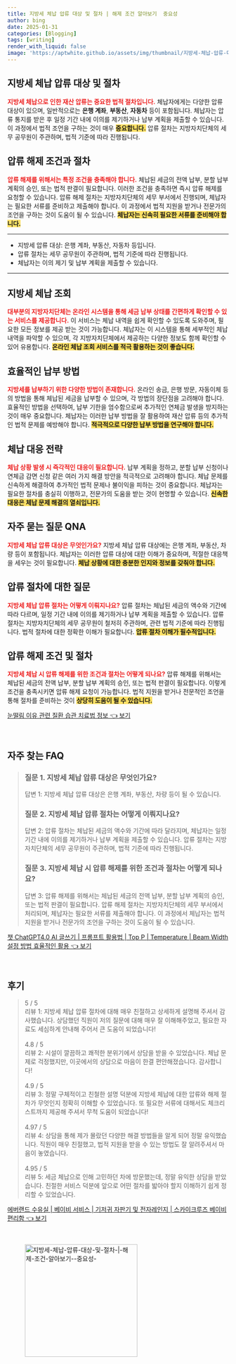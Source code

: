 ```yaml
---
title: 지방세 체납 압류 대상 및 절차 | 해제 조건 알아보기  중요성 
author: bing
date: 2025-01-31
categories: [Blogging]
tags: [writing]
render_with_liquid: false
image: 'https://aptwhite.github.io/assets/img/thumbnail/지방세-체납-압류-대상-및-절차-|-해제-조건-알아보기--중요성-.webp'
---
```



<h2 id='지방세_체납_압류_대상_및_절차'>지방세 체납 압류 대상 및 절차</h2>

<p><b><span style="color: #ee2323;">지방세 체납으로 인한 재산 압류는 중요한 법적 절차입니다.</span></b> 체납자에게는 다양한 압류 대상이 있으며, 일반적으로는 <b>은행 계좌</b>, <b>부동산</b>, <b>자동차</b> 등이 포함됩니다. 체납자는 압류 통지를 받은 후 일정 기간 내에 이의를 제기하거나 납부 계획을 제출할 수 있습니다. 이 과정에서 법적 조언을 구하는 것이 매우 <b><span style="background-color: #ffe066;">중요합니다.</span></b> 압류 절차는 지방자치단체의 세무 공무원이 주관하며, 법적 기준에 따라 진행됩니다.</p>

<h2 id='압류_해제_조건과_절차'>압류 해제 조건과 절차</h2>

<p><b><span style="color: #ee2323;">압류 해제를 위해서는 특정 조건을 충족해야 합니다.</span></b> 체납된 세금의 전액 납부, 분할 납부 계획의 승인, 또는 법적 판결이 필요합니다. 이러한 조건을 충족하면 즉시 압류 해제를 요청할 수 있습니다. 압류 해제 절차는 지방자치단체의 세무 부서에서 진행되며, 체납자는 필요한 서류를 준비하고 제출해야 합니다. 이 과정에서 법적 지원을 받거나 전문가의 조언을 구하는 것이 도움이 될 수 있습니다. <b><span style="background-color: #ffe066;">체납자는 신속히 필요한 서류를 준비해야 합니다.</span></b></p>

<hr />

<ul>
    <li>지방세 압류 대상: 은행 계좌, 부동산, 자동차 등입니다.</li>
    <li>압류 절차는 세무 공무원이 주관하며, 법적 기준에 따라 진행됩니다.</li>
    <li>체납자는 이의 제기 및 납부 계획을 제출할 수 있습니다.</li>
</ul>

<hr />

<h2 id='지방세_체납_조회'>지방세 체납 조회</h2>

<p><b><span style="color: #ee2323;">대부분의 지방자치단체는 온라인 시스템을 통해 세금 납부 상태를 간편하게 확인할 수 있는 서비스를 제공합니다.</span></b> 이 서비스는 체납 내역을 쉽게 확인할 수 있도록 도와주며, 필요한 모든 정보를 제공 받는 것이 가능합니다. 체납자는 이 시스템을 통해 세부적인 체납 내역을 파악할 수 있으며, 각 지방자치단체에서 제공하는 다양한 정보도 함께 확인할 수 있어 유용합니다. <b><span style="background-color: #ffe066;">온라인 체납 조회 서비스를 적극 활용하는 것이 좋습니다.</span></b></p>

<h2 id='효율적인_납부_방법'>효율적인 납부 방법</h2>

<p><b><span style="color: #ee2323;">지방세를 납부하기 위한 다양한 방법이 존재합니다.</span></b> 온라인 송금, 은행 방문, 자동이체 등의 방법을 통해 체납된 세금을 납부할 수 있으며, 각 방법의 장단점을 고려해야 합니다. 효율적인 방법을 선택하여, 납부 기한을 엄수함으로써 추가적인 연체금 발생을 방지하는 것이 매우 중요합니다. 체납자는 이러한 납부 방법을 잘 활용하여 재산 압류 등의 추가적인 법적 문제를 예방해야 합니다. <b><span style="background-color: #ffe066;">적극적으로 다양한 납부 방법을 연구해야 합니다.</span></b></p>

<h2 id='체납_대응_전략'>체납 대응 전략</h2>

<p><b><span style="color: #ee2323;">체납 상황 발생 시 즉각적인 대응이 필요합니다.</span></b> 납부 계획을 정하고, 분할 납부 신청이나 연체금 감면 신청 같은 여러 가지 해결 방안을 적극적으로 고려해야 합니다. 체납 문제를 신속하게 해결하여 추가적인 법적 문제나 불이익을 피하는 것이 중요합니다. 체납자는 필요한 절차를 충실히 이행하고, 전문가의 도움을 받는 것이 현명할 수 있습니다. <b><span style="background-color: #ffe066;">신속한 대응은 체납 문제 해결의 열쇠입니다.</span></b></p>

<h2 id='자주_묻는_질문_QNA'>자주 묻는 질문 QNA</h2>

<p><b><span style="color: #ee2323;">지방세 체납 압류 대상은 무엇인가요?</span></b> 지방세 체납 압류 대상에는 은행 계좌, 부동산, 차량 등이 포함됩니다. 체납자는 이러한 압류 대상에 대한 이해가 중요하며, 적절한 대응책을 세우는 것이 필요합니다. <b><span style="background-color: #ffe066;">체납 상황에 대한 충분한 인지와 정보를 갖춰야 합니다.</span></b></p>

<h2 id='압류_절차_에_대한_질문'>압류 절차에 대한 질문</h2>

<p><b><span style="color: #ee2323;">지방세 체납 압류 절차는 어떻게 이뤄지나요?</span></b> 압류 절차는 체납된 세금의 액수와 기간에 따라 다르며, 일정 기간 내에 이의를 제기하거나 납부 계획을 제출할 수 있습니다. 압류 절차는 지방자치단체의 세무 공무원이 철저히 주관하며, 관련 법적 기준에 따라 진행됩니다. 법적 절차에 대한 정확한 이해가 필요합니다. <b><span style="background-color: #ffe066;">압류 절차 이해가 필수적입니다.</span></b></p>

<h2 id='압류_해제_조건_및_절차'>압류 해제 조건 및 절차</h2>

<p><b><span style="color: #ee2323;">지방세 체납 시 압류 해제를 위한 조건과 절차는 어떻게 되나요?</span></b> 압류 해제를 위해서는 체납된 세금의 전액 납부, 분할 납부 계획의 승인, 또는 법적 판결이 필요합니다. 이렇게 조건을 충족시키면 압류 해제 요청이 가능합니다. 법적 지원을 받거나 전문적인 조언을 통해 절차를 준비하는 것이 <b><span style="background-color: #ffe066;">상당히 도움이 될 수 있습니다.</span></b></p>


<p><a class="click-button" title="눈떨림 이유 관련 질환 습관 치료법 정보" href="https://aptwhite.github.io/posts/%EB%88%88%EB%96%A8%EB%A6%BC-%EC%9D%B4%EC%9C%A0-%EA%B4%80%EB%A0%A8-%EC%A7%88%ED%99%98-%EC%8A%B5%EA%B4%80-%EC%B9%98%EB%A3%8C%EB%B2%95-%EC%A0%95%EB%B3%B4/" rel="dofollow">눈떨림 이유 관련 질환 습관 치료법 정보 👈 보기</a></p><br>
<h2 id='자주_찾는_FAQ'>자주 찾는 FAQ</h2>
<div itemscope="" itemtype="https://schema.org/FAQPage"> 
<blockquote> 
<div itemscope="" itemprop="mainEntity" itemtype="https://schema.org/Question"> 
<h3 itemprop="name">질문 1. 지방세 체납 압류 대상은 무엇인가요?</h3> 
<div itemscope="" itemprop="acceptedAnswer" itemtype="https://schema.org/Answer"> 
<span itemprop="text"> 
<p>답변 1: 지방세 체납 압류 대상은 은행 계좌, 부동산, 차량 등이 될 수 있습니다.</p> 
</span> 
</div> 
</div> 
<div itemscope="" itemprop="mainEntity" itemtype="https://schema.org/Question"> 
<h3 itemprop="name">질문 2. 지방세 체납 압류 절차는 어떻게 이뤄지나요?</h3> 
<div itemscope="" itemprop="acceptedAnswer" itemtype="https://schema.org/Answer"> 
<span itemprop="text"> 
<p>답변 2: 압류 절차는 체납된 세금의 액수와 기간에 따라 달라지며, 체납자는 일정 기간 내에 이의를 제기하거나 납부 계획을 제출할 수 있습니다. 압류 절차는 지방자치단체의 세무 공무원이 주관하며, 법적 기준에 따라 진행됩니다.</p> 
</span> 
</div> 
</div> 
<div itemscope="" itemprop="mainEntity" itemtype="https://schema.org/Question"> 
<h3 itemprop="name">질문 3. 지방세 체납 시 압류 해제를 위한 조건과 절차는 어떻게 되나요?</h3> 
<div itemscope="" itemprop="acceptedAnswer" itemtype="https://schema.org/Answer"> 
<span itemprop="text"> 
<p>답변 3: 압류 해제를 위해서는 체납된 세금의 전액 납부, 분할 납부 계획의 승인, 또는 법적 판결이 필요합니다. 압류 해제 절차는 지방자치단체의 세무 부서에서 처리되며, 체납자는 필요한 서류를 제출해야 합니다. 이 과정에서 체납자는 법적 지원을 받거나 전문가의 조언을 구하는 것이 도움이 될 수 있습니다.</p> 
</span> 
</div> 
</div> 
</blockquote> 
</div>
<p><a class="click-button" title="챗 ChatGPT4.0 AI 글쓰기 | 프롬프트 활용법 | Top P | Temperature | Beam Width 설정 방법 효율적인 활용" href="https://aptwhite.github.io/posts/%EC%B1%97-ChatGPT4.0-AI-%EA%B8%80%EC%93%B0%EA%B8%B0-%ED%94%84%EB%A1%AC%ED%94%84%ED%8A%B8-%ED%99%9C%EC%9A%A9%EB%B2%95-Top-P-Temperature-Beam-Width-%EC%84%A4%EC%A0%95-%EB%B0%A9%EB%B2%95-%ED%9A%A8%EC%9C%A8%EC%A0%81%EC%9D%B8-%ED%99%9C%EC%9A%A9/" rel="dofollow">챗 ChatGPT4.0 AI 글쓰기 | 프롬프트 활용법 | Top P | Temperature | Beam Width 설정 방법 효율적인 활용 👈 보기</a></p><br>
<h2 id='후기'>후기</h2>
<div itemscope itemtype="https://schema.org/Product">
  <blockquote>
  <div itemprop="review" itemscope itemtype="https://schema.org/Review">
      <div itemprop="reviewRating" itemscope itemtype="https://schema.org/Rating"> <span itemprop="ratingValue">5</span> / <span itemprop="bestRating">5</span> </div>
      <span itemprop="reviewBody">리뷰 1: 지방세 체납 압류 절차에 대해 매우 친절하고 상세하게 설명해 주셔서 감사했습니다. 상담했던 직원이 저의 질문에 대해 매우 잘 이해해주었고, 필요한 자료도 세심하게 안내해 주어서 큰 도움이 되었습니다!</span>
  </div>
  <br>
  <div itemprop="review" itemscope itemtype="https://schema.org/Review">
      <div itemprop="reviewRating" itemscope itemtype="https://schema.org/Rating"> <span itemprop="ratingValue">4.8</span> / <span itemprop="bestRating">5</span> </div>
      <span itemprop="reviewBody">리뷰 2: 시설이 깔끔하고 쾌적한 분위기에서 상담을 받을 수 있었습니다. 체납 문제로 걱정했지만, 이곳에서의 상담으로 마음이 한결 편안해졌습니다. 감사합니다!</span>
  </div>
  <br>
  <div itemprop="review" itemscope itemtype="https://schema.org/Review">
      <div itemprop="reviewRating" itemscope itemtype="https://schema.org/Rating"> <span itemprop="ratingValue">4.9</span> / <span itemprop="bestRating">5</span> </div>
      <span itemprop="reviewBody">리뷰 3: 정말 구체적이고 친철한 설명 덕분에 지방세 체납에 대한 압류와 해제 절차가 무엇인지 정확히 이해할 수 있었습니다. 또 필요한 서류에 대해서도 체크리스트까지 제공해 주셔서 무척 도움이 되었습니다!</span>
  </div>
  <br>
  <div itemprop="review" itemscope itemtype="https://schema.org/Review">
      <div itemprop="reviewRating" itemscope itemtype="https://schema.org/Rating"> <span itemprop="ratingValue">4.97</span> / <span itemprop="bestRating">5</span> </div>
      <span itemprop="reviewBody">리뷰 4: 상담을 통해 제가 몰랐던 다양한 해결 방법들을 알게 되어 정말 유익했습니다. 직원이 매우 친절했고, 법적 지원을 받을 수 있는 방법도 잘 알려주셔서 마음이 놓였습니다.</span>
  </div>
  <br>
  <div itemprop="review" itemscope itemtype="https://schema.org/Review">
      <div itemprop="reviewRating" itemscope itemtype="https://schema.org/Rating"> <span itemprop="ratingValue">4.95</span> / <span itemprop="bestRating">5</span> </div>
      <span itemprop="reviewBody">리뷰 5: 세금 체납으로 인해 고민하던 차에 방문했는데, 정말 유익한 상담을 받았습니다. 친절한 서비스 덕분에 앞으로 어떤 절차를 밟아야 할지 이해하기 쉽게 정리할 수 있었습니다.</span>
  </div>
  </blockquote>
</div>
<p><a class="click-button" title="에버랜드 수유실 | 베이비 서비스 | 기저귀 자판기 및 전자레인지 | 스카이크루즈 베이비 편리함" href="https://aptwhite.github.io/posts/%EC%97%90%EB%B2%84%EB%9E%9C%EB%93%9C-%EC%88%98%EC%9C%A0%EC%8B%A4-%EB%B2%A0%EC%9D%B4%EB%B9%84-%EC%84%9C%EB%B9%84%EC%8A%A4-%EA%B8%B0%EC%A0%80%EA%B7%80-%EC%9E%90%ED%8C%90%EA%B8%B0-%EB%B0%8F-%EC%A0%84%EC%9E%90%EB%A0%88%EC%9D%B8%EC%A7%80-%EC%8A%A4%EC%B9%B4%EC%9D%B4%ED%81%AC%EB%A3%A8%EC%A6%88-%EB%B2%A0%EC%9D%B4%EB%B9%84-%ED%8E%B8%EB%A6%AC%ED%95%A8/" rel="dofollow">에버랜드 수유실 | 베이비 서비스 | 기저귀 자판기 및 전자레인지 | 스카이크루즈 베이비 편리함 👈 보기</a></p><br>
<figure class="image"><img src="https://aptwhite.github.io/assets/img/thumbnail/지방세-체납-압류-대상-및-절차-|-해제-조건-알아보기--중요성-.webp" alt="지방세-체납-압류-대상-및-절차-|-해제-조건-알아보기--중요성-" width="256" height="256"></figure>